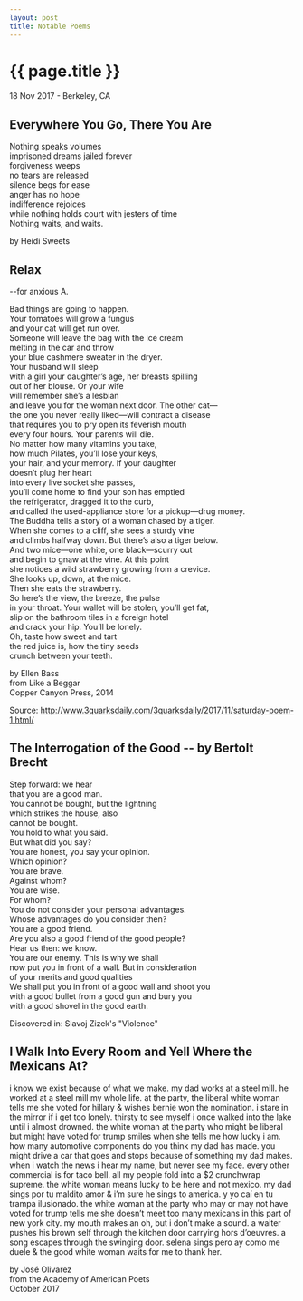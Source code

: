 ```yaml
---
layout: post
title: Notable Poems
---
```


{{ page.title }}
================

<p class="meta">18 Nov 2017 - Berkeley, CA</p>

## Everywhere You Go, There You Are

Nothing speaks volumes  
imprisoned dreams jailed forever  
forgiveness weeps  
no tears are released  
silence begs for ease  
anger has no hope  
indifference rejoices  
while nothing holds court with jesters of time  
Nothing waits, and waits.

by Heidi Sweets

## Relax

--for anxious A.

Bad things are going to happen.  
Your tomatoes will grow a fungus  
and your cat will get run over.  
Someone will leave the bag with the ice cream  
melting in the car and throw  
your blue cashmere sweater in the dryer.  
Your husband will sleep  
with a girl your daughter’s age, her breasts spilling  
out of her blouse. Or your wife  
will remember she’s a lesbian  
and leave you for the woman next door. The other cat—  
the one you never really liked—will contract a disease  
that requires you to pry open its feverish mouth  
every four hours. Your parents will die.  
No matter how many vitamins you take,  
how much Pilates, you’ll lose your keys,  
your hair, and your memory. If your daughter  
doesn’t plug her heart  
into every live socket she passes,  
you’ll come home to find your son has emptied  
the refrigerator, dragged it to the curb,  
and called the used-appliance store for a pickup—drug money.  
The Buddha tells a story of a woman chased by a tiger.  
When she comes to a cliff, she sees a sturdy vine  
and climbs halfway down. But there’s also a tiger below.  
And two mice—one white, one black—scurry out  
and begin to gnaw at the vine. At this point  
she notices a wild strawberry growing from a crevice.  
She looks up, down, at the mice.  
Then she eats the strawberry.  
So here’s the view, the breeze, the pulse  
in your throat. Your wallet will be stolen, you’ll get fat,  
slip on the bathroom tiles in a foreign hotel  
and crack your hip. You’ll be lonely.  
Oh, taste how sweet and tart  
the red juice is, how the tiny seeds  
crunch between your teeth.  

by Ellen Bass  
from Like a Beggar  
Copper Canyon Press, 2014

Source: <http://www.3quarksdaily.com/3quarksdaily/2017/11/saturday-poem-1.html/>

## The Interrogation of the Good -- by Bertolt Brecht

Step forward: we hear  
that you are a good man.  
You cannot be bought, but the lightning  
which strikes the house, also  
cannot be bought.  
You hold to what you said.  
But what did you say?  
You are honest, you say your opinion.  
Which opinion?  
You are brave.  
Against whom?  
You are wise.  
For whom?  
You do not consider your personal advantages.  
Whose advantages do you consider then?  
You are a good friend.  
Are you also a good friend of the good people?  
Hear us then: we know.  
You are our enemy. This is why we shall  
now put you in front of a wall. But in consideration  
of your merits and good qualities  
We shall put you in front of a good wall and shoot you  
with a good bullet from a good gun and bury you  
with a good shovel in the good earth.

Discovered in: Slavoj Zizek's "Violence"

## I Walk Into Every Room and Yell Where the Mexicans At?

i know we exist because of what we make. my dad works at a steel mill. he worked at a steel mill my whole life. at the party, the liberal white woman tells me she voted for hillary & wishes bernie won the nomination. i stare in the mirror if i get too lonely. thirsty to see myself i once walked into the lake until i almost drowned. the white woman at the party who might be liberal but might have voted for trump smiles when she tells me how lucky i am. how many automotive components do you think my dad has made. you might drive a car that goes and stops because of something my dad makes. when i watch the news i hear my name, but never see my face. every other commercial is for taco bell. all my people fold into a $2 crunchwrap supreme. the white woman means lucky to be here and not mexico. my dad sings por tu maldito amor & i’m sure he sings to america. y yo caí en tu trampa ilusionado. the white woman at the party who may or may not have voted for trump tells me she doesn’t meet too many mexicans in this part of new york city. my mouth makes an oh, but i don’t make a sound. a waiter pushes his brown self through the kitchen door carrying hors d’oeuvres. a song escapes through the swinging door. selena sings pero ay como me duele & the good white woman waits for me to thank her.

by José Olivarez  
from the Academy of American Poets  
October 2017